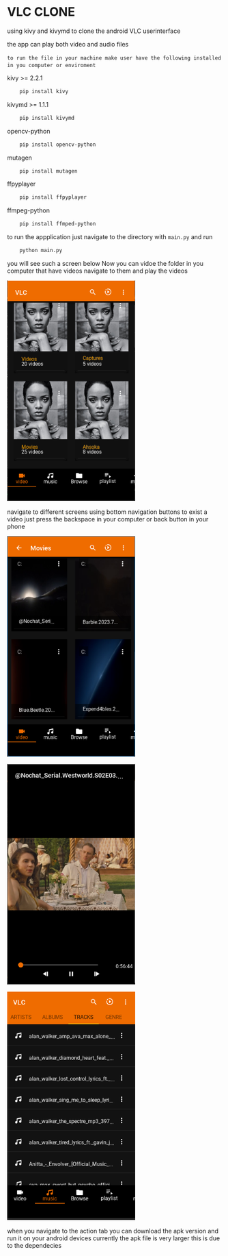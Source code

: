 # VLC CLONE

using kivy and kivymd to clone the android VLC userinterface

the app can play both video and audio files

`to run the file in your machine make user have the following installed in you computer or enviroment`

kivy >= 2.2.1 
```bash
    pip install kivy
```
kivymd >= 1.1.1
```bash
    pip install kivymd
```
opencv-python
```bash
    pip install opencv-python
```
mutagen
```bash
    pip install mutagen
```
ffpyplayer
```bash
    pip install ffpyplayer
```

ffmpeg-python

```bash
    pip install ffmped-python
```

to run the appplication just navigate to the directory with `main.py` and run

``` bash
    python main.py
```
you will see such a screen below
Now you can vidoe the folder in you computer that have videos navigate to them and play the videos



<img
  src="videoscreen.png"
  alt="Alt text"
  title="Optional title"
  style="display: inline-block; margin: 0 auto; max-width: 300px">

navigate to different screens using bottom navigation buttons
to exist a video just press the backspace in your computer or back button in your phone

<img
  src="filesscreen.png"
  alt="Alt text"
  title="Optional title"
  style="display: inline-block; margin: 0 auto; max-width: 300px">


<img
  src="videoplayerscreen.png"
  alt="Alt text"
  title="Optional title"
  style="display: inline-block; margin: 0 auto; max-width: 300px">

<img
  src="musicscreen.png"
  alt="Alt text"
  title="Optional title"
  style="display: inline-block; margin: 0 auto; max-width: 300px">

when you navigate to the action tab you can download the apk version and run it on your android devices
currently the apk file is very larger this is due to the dependecies 

